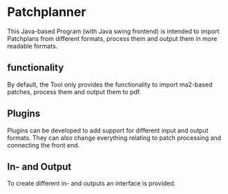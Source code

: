 # Patchplanner
This Java-based Program (with Java swing frontend) is intended to import Patchplans from different formats, process them and output them in more readable formats.

## functionality
By default, the Tool only provides the functionality to import ma2-based patches, process them and output them to pdf.

## Plugins
Plugins can be developed to add support for different input and output formats.
They can also change everything relating to patch processing and connecting the front end.

## In- and Output 
To create different in- and outputs an interface is provided.
